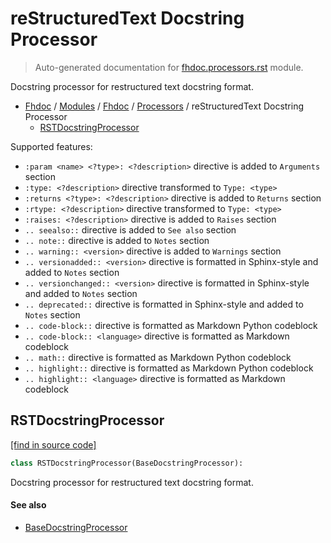 # reStructuredText Docstring Processor

> Auto-generated documentation for [fhdoc.processors.rst](../../../fhdoc/processors/rst.py) module.

Docstring processor for restructured text docstring format.

- [Fhdoc](../../README.md#fhdoc-index) / [Modules](../../MODULES.md#modules) / [Fhdoc](../index.md#fhdoc) / [Processors](index.md#processors) / reStructuredText Docstring Processor
    - [RSTDocstringProcessor](#rstdocstringprocessor)

Supported features:

- `:param <name> <?type>: <?description>` directive is added to `Arguments` section
- `:type: <?description>` directive transformed to `Type: <type>`
- `:returns <?type>: <?description>` directive is added to `Returns` section
- `:rtype: <?description>` directive transformed to `Type: <type>`
- `:raises: <?description>` directive is added to `Raises` section
- `.. seealso::` directive is added to `See also` section
- `.. note::` directive is added to `Notes` section
- `.. warning:: <version>` directive is added to `Warnings` section
- `.. versionadded:: <version>` directive is formatted in Sphinx-style and added to `Notes` section
- `.. versionchanged:: <version>` directive is formatted in Sphinx-style and added to `Notes` section
- `.. deprecated::` directive is formatted in Sphinx-style and added to `Notes` section
- `.. code-block::` directive is formatted as Markdown Python codeblock
- `.. code-block:: <language>` directive is formatted as Markdown codeblock
- `.. math::` directive is formatted as Markdown Python codeblock
- `.. highlight::` directive is formatted as Markdown Python codeblock
- `.. highlight:: <language>` directive is formatted as Markdown codeblock

## RSTDocstringProcessor

[[find in source code]](../../../fhdoc/processors/rst.py#L32)

```python
class RSTDocstringProcessor(BaseDocstringProcessor):
```

Docstring processor for restructured text docstring format.

#### See also

- [BaseDocstringProcessor](base.md#basedocstringprocessor)
